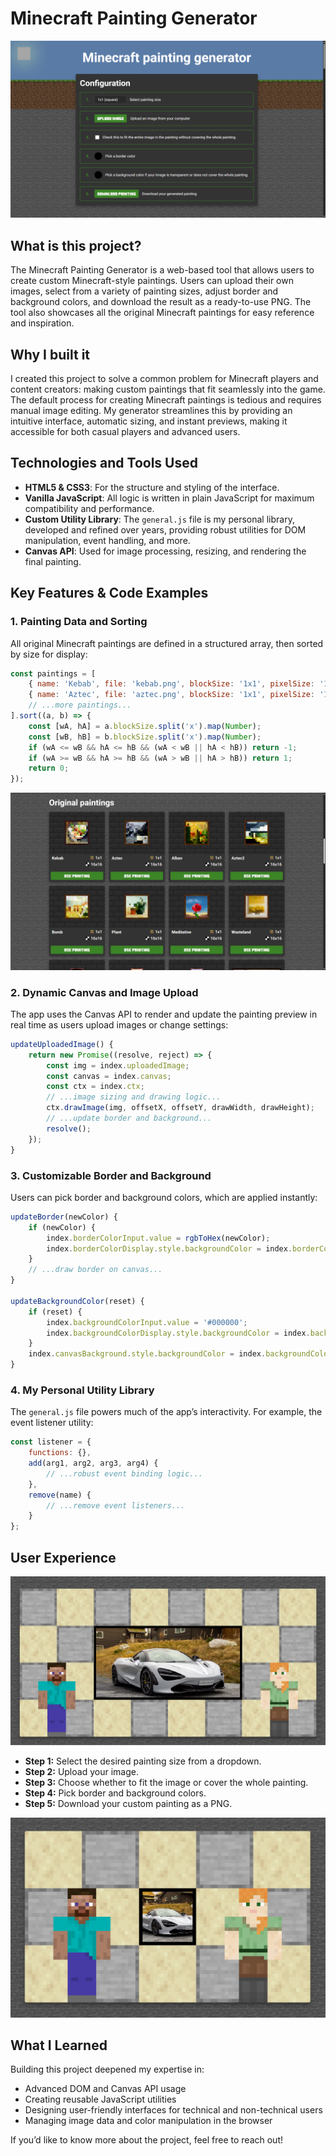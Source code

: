 # Minecraft Painting Generator

![Main UI](./READMEImages/1.png "Main UI")

## What is this project?

The Minecraft Painting Generator is a web-based tool that allows users to create custom Minecraft-style paintings. Users can upload their own images, select from a variety of painting sizes, adjust border and background colors, and download the result as a ready-to-use PNG. The tool also showcases all the original Minecraft paintings for easy reference and inspiration.

## Why I built it

I created this project to solve a common problem for Minecraft players and content creators: making custom paintings that fit seamlessly into the game. The default process for creating Minecraft paintings is tedious and requires manual image editing. My generator streamlines this by providing an intuitive interface, automatic sizing, and instant previews, making it accessible for both casual players and advanced users.

## Technologies and Tools Used

- **HTML5 & CSS3**: For the structure and styling of the interface.
- **Vanilla JavaScript**: All logic is written in plain JavaScript for maximum compatibility and performance.
- **Custom Utility Library**: The `general.js` file is my personal library, developed and refined over years, providing robust utilities for DOM manipulation, event handling, and more.
- **Canvas API**: Used for image processing, resizing, and rendering the final painting.

## Key Features & Code Examples

### 1. Painting Data and Sorting

All original Minecraft paintings are defined in a structured array, then sorted by size for display:

```js
const paintings = [
    { name: 'Kebab', file: 'kebab.png', blockSize: '1x1', pixelSize: '16x16' },
    { name: 'Aztec', file: 'aztec.png', blockSize: '1x1', pixelSize: '16x16' },
    // ...more paintings...
].sort((a, b) => {
    const [wA, hA] = a.blockSize.split('x').map(Number);
    const [wB, hB] = b.blockSize.split('x').map(Number);
    if (wA <= wB && hA <= hB && (wA < wB || hA < hB)) return -1;
    if (wA >= wB && hA >= hB && (wA > wB || hA > hB)) return 1;
    return 0;
});
```

![Original painting selection UI](./READMEImages/4.png "Original painting selection UI")

### 2. Dynamic Canvas and Image Upload

The app uses the Canvas API to render and update the painting preview in real time as users upload images or change settings:

```js
updateUploadedImage() {
    return new Promise((resolve, reject) => {
        const img = index.uploadedImage;
        const canvas = index.canvas;
        const ctx = index.ctx;
        // ...image sizing and drawing logic...
        ctx.drawImage(img, offsetX, offsetY, drawWidth, drawHeight);
        // ...update border and background...
        resolve();
    });
}
```

### 3. Customizable Border and Background

Users can pick border and background colors, which are applied instantly:

```js
updateBorder(newColor) {
    if (newColor) {
        index.borderColorInput.value = rgbToHex(newColor);
        index.borderColorDisplay.style.backgroundColor = index.borderColorInput.value;
    }
    // ...draw border on canvas...
}

updateBackgroundColor(reset) {
    if (reset) {
        index.backgroundColorInput.value = '#000000';
        index.backgroundColorDisplay.style.backgroundColor = index.backgroundColorInput.value;
    }
    index.canvasBackground.style.backgroundColor = index.backgroundColorInput.value;
}
```

### 4. My Personal Utility Library

The `general.js` file powers much of the app’s interactivity. For example, the event listener utility:

```js
const listener = {
    functions: {},
    add(arg1, arg2, arg3, arg4) {
        // ...robust event binding logic...
    },
    remove(name) {
        // ...remove event listeners...
    }
};
```

## User Experience

![Uploaded image](./READMEImages/2.png "Uploaded image")

- **Step 1:** Select the desired painting size from a dropdown.
- **Step 2:** Upload your image.
- **Step 3:** Choose whether to fit the image or cover the whole painting.
- **Step 4:** Pick border and background colors.
- **Step 5:** Download your custom painting as a PNG.

![Uploaded image](./READMEImages/3.png "Uploaded image")

## What I Learned

Building this project deepened my expertise in:
- Advanced DOM and Canvas API usage
- Creating reusable JavaScript utilities
- Designing user-friendly interfaces for technical and non-technical users
- Managing image data and color manipulation in the browser

If you’d like to know more about the project, feel free to reach out!
